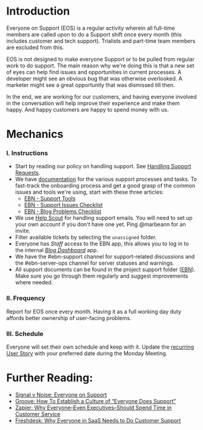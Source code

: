 # Introduction

Everyone on Support (EOS) is a regular activity wherein all full-time members are called upon to do a Support shift once every month (this includes customer and tech support). Trialists and part-time team members are excluded from this.

EOS is not designed to make everyone Support or to be pulled from regular work to do support. The main reason why we're doing this is that a new set of eyes can help find issues and opportunities in current processes. A developer might see an obvious bug that was otherwise overlooked. A marketer might see a great opportunity that was dismissed till then.

In the end, we are working for our customers, and having everyone involved in the conversation will help improve their experience and make them happy. And happy customers are happy to spend money with us.

# Mechanics

### I. Instructions

* Start by reading our policy on handling support. See [Handling Support Requests](support.md).
* We have [documentation](https://github.com/teamniteo/easyblognetworks/tree/master/support) for the various support processes and tasks. To fast-track the onboarding process and get a good grasp of the common issues and tools we're using, start with these three articles:
  * [EBN - Support Tools](https://github.com/teamniteo/easyblognetworks/blob/master/support/support-tools-and-processes.md)
  * [EBN - Support Issues Checklist](https://github.com/teamniteo/easyblognetworks/blob/master/support/support-issues-checklist.md)
  * [EBN - Blog Problems Checklist](https://github.com/teamniteo/easyblognetworks/blob/master/support/blog-problems-checklist.md)
* We use [Help Scout](https://secure.helpscout.net/) for handling support emails. You will need to set up your own account if you don't have one yet. Ping @marbeann for an invite.
* Filter available tickets by selecting the `unassigned` folder.
* Everyone has *Staff* access to the EBN app, this allows you to log in to the internal [*Blog Dashboard*](https://github.com/teamniteo/easyblognetworks/blob/master/support/blog-dashboard.md) app.
* We have the #ebn-support channel for support-related discussions and the #ebn-server-ops channel for server statuses and warnings.
* All support documents can be found in the project support folder ([EBN](https://github.com/teamniteo/easyblognetworks/tree/master/support)). Make sure you go through them regularly and suggest improvements where needed.

### II. Frequency

Report for EOS once every month. Having it as a full working day duty affords better ownership of user-facing problems.

### III. Schedule

Everyone will set their own schedule and keep with it. Update the [recurring User Story](https://github.com/teamniteo/easyblognetworks/issues/238) with your preferred date during the Monday Meeting.

# Further Reading:

* [Signal v Noise: Everyone on Support](https://signalvnoise.com/posts/3676-everyone-on-support)
* [Groove: How To Establish a Culture of “Everyone Does Support”](https://www.groovehq.com/support/customer-service-team)
* [Zapier: Why Everyone–Even Executives–Should Spend Time in Customer Service](https://zapier.com/learn/customer-support/everyone-on-support/)
* [Freshdesk: Why Everyone in SaaS Needs to Do Customer Support](https://freshdesk.com/help-desk-software/saas-customer-support-for-everyone-blog/)
